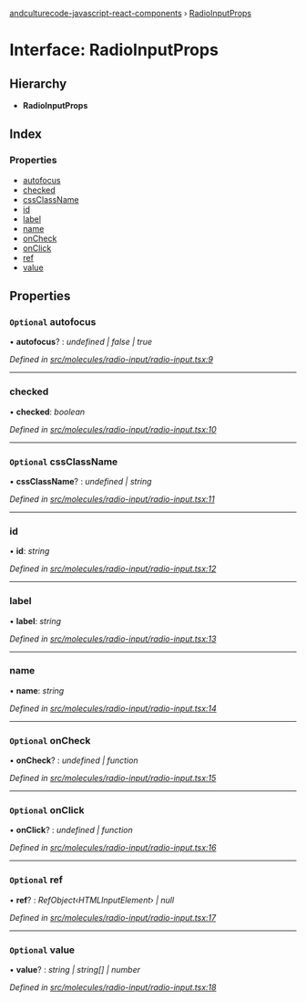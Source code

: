 [andculturecode-javascript-react-components](../README.md) › [RadioInputProps](radioinputprops.md)

# Interface: RadioInputProps

## Hierarchy

* **RadioInputProps**

## Index

### Properties

* [autofocus](radioinputprops.md#optional-autofocus)
* [checked](radioinputprops.md#checked)
* [cssClassName](radioinputprops.md#optional-cssclassname)
* [id](radioinputprops.md#id)
* [label](radioinputprops.md#label)
* [name](radioinputprops.md#name)
* [onCheck](radioinputprops.md#optional-oncheck)
* [onClick](radioinputprops.md#optional-onclick)
* [ref](radioinputprops.md#optional-ref)
* [value](radioinputprops.md#optional-value)

## Properties

### `Optional` autofocus

• **autofocus**? : *undefined | false | true*

*Defined in [src/molecules/radio-input/radio-input.tsx:9](https://github.com/phess101/AndcultureCode.JavaScript.React.Components/blob/5fd6ba2/src/molecules/radio-input/radio-input.tsx#L9)*

___

###  checked

• **checked**: *boolean*

*Defined in [src/molecules/radio-input/radio-input.tsx:10](https://github.com/phess101/AndcultureCode.JavaScript.React.Components/blob/5fd6ba2/src/molecules/radio-input/radio-input.tsx#L10)*

___

### `Optional` cssClassName

• **cssClassName**? : *undefined | string*

*Defined in [src/molecules/radio-input/radio-input.tsx:11](https://github.com/phess101/AndcultureCode.JavaScript.React.Components/blob/5fd6ba2/src/molecules/radio-input/radio-input.tsx#L11)*

___

###  id

• **id**: *string*

*Defined in [src/molecules/radio-input/radio-input.tsx:12](https://github.com/phess101/AndcultureCode.JavaScript.React.Components/blob/5fd6ba2/src/molecules/radio-input/radio-input.tsx#L12)*

___

###  label

• **label**: *string*

*Defined in [src/molecules/radio-input/radio-input.tsx:13](https://github.com/phess101/AndcultureCode.JavaScript.React.Components/blob/5fd6ba2/src/molecules/radio-input/radio-input.tsx#L13)*

___

###  name

• **name**: *string*

*Defined in [src/molecules/radio-input/radio-input.tsx:14](https://github.com/phess101/AndcultureCode.JavaScript.React.Components/blob/5fd6ba2/src/molecules/radio-input/radio-input.tsx#L14)*

___

### `Optional` onCheck

• **onCheck**? : *undefined | function*

*Defined in [src/molecules/radio-input/radio-input.tsx:15](https://github.com/phess101/AndcultureCode.JavaScript.React.Components/blob/5fd6ba2/src/molecules/radio-input/radio-input.tsx#L15)*

___

### `Optional` onClick

• **onClick**? : *undefined | function*

*Defined in [src/molecules/radio-input/radio-input.tsx:16](https://github.com/phess101/AndcultureCode.JavaScript.React.Components/blob/5fd6ba2/src/molecules/radio-input/radio-input.tsx#L16)*

___

### `Optional` ref

• **ref**? : *RefObject‹HTMLInputElement› | null*

*Defined in [src/molecules/radio-input/radio-input.tsx:17](https://github.com/phess101/AndcultureCode.JavaScript.React.Components/blob/5fd6ba2/src/molecules/radio-input/radio-input.tsx#L17)*

___

### `Optional` value

• **value**? : *string | string[] | number*

*Defined in [src/molecules/radio-input/radio-input.tsx:18](https://github.com/phess101/AndcultureCode.JavaScript.React.Components/blob/5fd6ba2/src/molecules/radio-input/radio-input.tsx#L18)*
